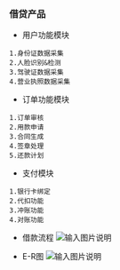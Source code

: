 ### 借贷产品

* 用户功能模块
```text
1.身份证数据采集
2.人脸识别&检测
3.驾驶证数据采集
4.营业执照数据采集
```
* 订单功能模块
```text
1.订单审核
2.用款申请
3.合同生成
4.签章处理
5.还款计划
```
* 支付模块
```text
1.银行卡绑定
2.代扣功能
3.冲账功能
4.对账功能
```
* 借款流程
![输入图片说明](https://github.com/qccr-twl2123/springcloud/blob/master/images/借款流程.png "在这里输入图片标题")


* E-R图
![输入图片说明](https://github.com/qccr-twl2123/springcloud/blob/master/images/互金借款端.png "在这里输入图片标题")
